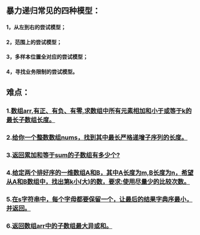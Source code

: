 ## 暴力递归常见的四种模型：
#### 1，从左到右的尝试模型；
#### 2，范围上的尝试模型；
#### 3，多样本位置全对应的尝试模型；
#### 4，寻找业务限制的尝试模型。


## 难点：
### 1.[数组arr,有正、有负、有零,求数组中所有元素相加和小于或等于k的最长子数组长度。](https://github.com/sihaihou/algorithm/tree/master/src/com/reyco/algorithm/string/array1/Test5.java)
### 2.[给你一个整数数组nums，找到其中最长严格递增子序列的长度。](https://github.com/sihaihou/algorithm/tree/master/src/com/reyco/algorithm/string/array1/Test6.java)
### 3.[返回累加和等于sum的子数组有多少个?](https://github.com/sihaihou/algorithm/tree/master/src/com/reyco/algorithm/string/array2/Test2.java)
### 4.[给定两个排好序的一维数组A和B，其中A长度为m,B长度为n，希望从A和B数组中，找出第k小(大)的数，要求:使用尽量少的比较次数。](https://github.com/sihaihou/algorithm/tree/master/src/com/reyco/algorithm/string/array2/Test6.java)
### 5.[在s字符串中，每个字母都要保留一个，让最后的结果字典序最小，并返回。](https://github.com/sihaihou/algorithm/tree/master/src/com/reyco/algorithm/string/array2/Test8.java)
### 6.[返回数组arr中的子数组最大异或和。](https://github.com/sihaihou/algorithm/tree/master/src/com/reyco/algorithm/string/array2/Test9.java)
  
